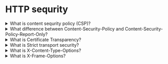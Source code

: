 # HTTP sequrity

<details>
  <summary>What is content sequrity policy (CSP)?</summary>

Content Security Policy (CSP) is an added layer of security that helps to detect and mitigate certain types of attacks, including Cross-Site Scripting (XSS) and data injection attacks. These attacks are used for everything from data theft, to site defacement, to malware distribution?

[More >>](https://developer.mozilla.org/en-US/docs/Web/HTTP/CSP#threats)

</details>

<details>
  <summary>What difference between Content-Security-Policy and Content-Security-Policy-Report-Only?</summary>

The Content-Security-Policy-Report-Only creates and sends report about attemts of an unexpected comunication.
The Content-Security-Policy prevents the unexpected requests.
These policies could be used together and if they were in one response both of them would be honored.

</details>

<details>
  <summary>What is Certificate Transparency?</summary>

Certificate Transparency is an open framework designed to protect against and monitor for certificate mis-issuances. It's defined in [RFC 9162](https://www.rfc-editor.org/rfc/rfc9162). With certificate transparency, newly-issued certificates are 'logged' to publicly-run, often independent CT logs — which maintain an append-only, cryptographically-assured record of issued TLS certificates.

</details>

<details>
  <summary>What is Strict transport security?</summary>

The HTTP Strict-Transport-Security response header (often abbreviated as HSTS) informs browsers that the site should only be accessed using HTTPS, and that any future attempts to access it using HTTP should automatically be converted to HTTPS.

Example:

    Strict-Transport-Security: max-age=63072000; includeSubDomains; preload

[More >>](https://developer.mozilla.org/en-US/docs/Web/HTTP/Headers/Strict-Transport-Security)

</details>

<details>
  <summary>What is X-Content-Type-Options?</summary>

The X-Content-Type-Options response HTTP header is a marker used by the server to indicate that the MIME types advertised in the Content-Type headers should be followed and not be changed.

[More >>](https://developer.mozilla.org/en-US/docs/Web/HTTP/Headers/X-Content-Type-Options)

</details>

<details>
  <summary>What is X-Frame-Options?</summary>

The X-Frame-Options HTTP response header can be used to indicate whether or not a browser should be allowed to render a page in a frame, iframe, embed or object. Sites can use this to avoid click-jacking attacks, by ensuring that their content is not embedded into other sites.

[More >>](https://developer.mozilla.org/en-US/docs/Web/HTTP/Headers/X-Frame-Options)

Examples:

    X-Frame-Options: DENY
    X-Frame-Options: SAMEORIGIN

</details>
